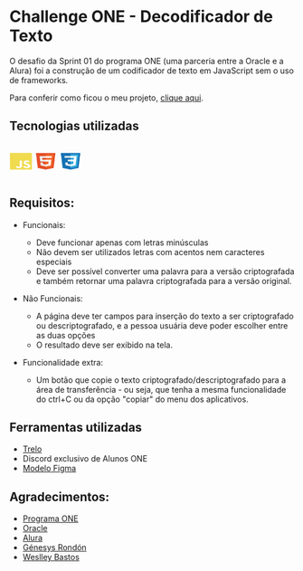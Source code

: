 # Challenge ONE - Decodificador de Texto

O desafio da Sprint 01 do programa ONE (uma parceria entre a Oracle e a Alura) foi a construção de um codificador de texto em JavaScript sem o uso de frameworks.

Para conferir como ficou o meu projeto, [clique aqui](https://mirraelly.github.io/Challenge-Oracle-ONE/).

## Tecnologias utilizadas
<div style="display: inline_block"><br>
  <img align="center" alt="Mirra-Js" height="30" width="40" src="https://raw.githubusercontent.com/devicons/devicon/master/icons/javascript/javascript-plain.svg">
  <img align="center" alt="Mirra-HTML" height="30" width="40" src="https://raw.githubusercontent.com/devicons/devicon/master/icons/html5/html5-original.svg">
  <img align="center" alt="Mirra-CSS" height="30" width="40" src="https://raw.githubusercontent.com/devicons/devicon/master/icons/css3/css3-original.svg">
</div><br>

## Requisitos:

* Funcionais: 

    * Deve funcionar apenas com letras minúsculas
    * Não devem ser utilizados letras com acentos nem caracteres especiais
    * Deve ser possível converter uma palavra para a versão criptografada e também retornar uma palavra criptografada para a versão original.

* Não Funcionais: 

    * A página deve ter campos para inserção do texto a ser criptografado ou descriptografado, e a pessoa usuária deve poder escolher entre as duas opções
    * O resultado deve ser exibido na tela.

* Funcionalidade extra: 

    * Um botão que copie o texto criptografado/descriptografado para a área de transferência - ou seja, que tenha a mesma funcionalidade do ctrl+C ou da opção "copiar" do menu dos aplicativos.

## Ferramentas utilizadas

* [Trelo](https://trello.com/b/EmUFmjCv/decodificador-de-texto-alura-challenges-oracle-one)
* Discord exclusivo de Alunos ONE
* [Modelo Figma](https://www.figma.com/file/tvFEYhVfZTjdJ5P24RGV21/Alura-Challenge---Desafio-1---L%C3%B3gica?type=design&node-id=16-802&t=FmKqIa7WE3R4CUgW-0)

## Agradecimentos: 

* [Programa ONE](https://www.oracle.com/br/education/oracle-next-education/)
* [Oracle](https://www.oracle.com/)
* [Alura](https://www.alura.com.br/)
* [Génesys Rondón](https://github.com/genesysaluralatam)
* [Weslley Bastos](https://github.com/wessbastos)
